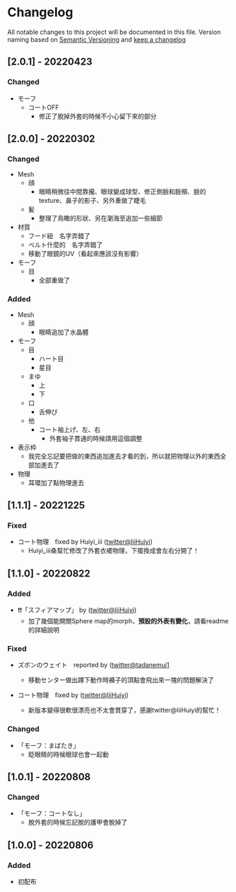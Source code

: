 # Changelog
All notable changes to this project will be documented in this file. Version naming based on [Semantic Versioning](https://semver.org/) and [keep a changelog](https://keepachangelog.com/)

## [2.0.1] - 20220423
### Changed
- モーフ
  - コートOFF
    - 修正了脫掉外套的時候不小心留下來的部分

## [2.0.0] - 20220302
### Changed

- Mesh
    - 顔
        - 眼睛稍微往中間靠攏、眼球變成球型、修正側臉和臉頰、臉的texture、鼻子的影子、另外重做了睫毛
    - 髪
        - 整理了鳥瞰的形狀、另在瀏海至追加一些細節
- 材質
    - フード紐　名字弄錯了
    - ベルト什麼的　名字弄錯了
    - 移動了眼鏡的UV（看起來應該沒有影響）
- モーフ
    - 目
        - 全部重做了

### Added

- Mesh
    - 顔
        - 眼睛追加了水晶體
- モーフ
    - 目
        - ハート目
        - 星目 
    - まゆ
        - 上
        - 下
    - 口
        - 舌伸び
    - 他
        - コート袖上げ、左、右
            - 外套袖子貫通的時候請用這個調整
- 表示枠
    - 我完全忘記要把做的東西追加進去才看的到，所以就把物理以外的東西全部加進去了
- 物理
    - 耳環加了點物理進去

## [1.1.1] - 20221225
### Fixed
- コート物理　fixed by Huiyi_iii ([twitter@IiiHuiyi](https://twitter.com/IiiHuiyi))
  - Huiyi_iii桑幫忙修改了外套衣襬物理，下擺換成會左右分開了！


## [1.1.0] - 20220822
### Added
- ❗❗「スフィアマップ」 by ([twitter@IiiHuiyi](https://twitter.com/IiiHuiyi))
  - 加了幾個能開關Sphere map的morph，**預設的外表有變化**，請看readme的詳細說明

### Fixed
- ズボンのウェイト　reported by ([twitter@tadanemui1](https://twitter.com/tadanemui1)
  - 移動センター做出蹲下動作時褲子的頂點會飛出來一塊的問題解決了

- コート物理　fixed by ([twitter@IiiHuiyi](https://twitter.com/IiiHuiyi))
  - 新版本變得很軟很漂亮也不太會貫穿了，感謝twitter@IiiHuiyi的幫忙！


### Changed
 - 「モーフ：まばたき」
   - 眨眼睛的時候眼球也會一起動


## [1.0.1] - 20220808
### Changed
- 「モーフ：コートなし」
  - 脫外套的時候忘記脫的護甲會脫掉了

## [1.0.0] - 20220806
### Added
- 初配布
